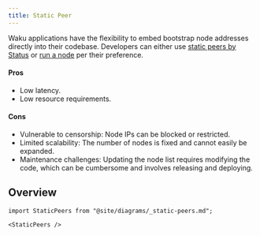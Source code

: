 ```yaml
---
title: Static Peer
---
```


Waku applications have the flexibility to embed bootstrap node addresses directly into their codebase. Developers can either use [static peers by Status](https://github.com/waku-org/js-waku/blob/master/packages/core/src/lib/predefined_bootstrap_nodes.ts#L45) or [run a node](/guides/nodes-and-sdks#run-a-waku-node) per their preference.

#### Pros

- Low latency.
- Low resource requirements.

#### Cons

- Vulnerable to censorship: Node IPs can be blocked or restricted.
- Limited scalability: The number of nodes is fixed and cannot easily be expanded.
- Maintenance challenges: Updating the node list requires modifying the code, which can be cumbersome and involves releasing and deploying.

## Overview

```mdx-code-block
import StaticPeers from "@site/diagrams/_static-peers.md";

<StaticPeers />
```